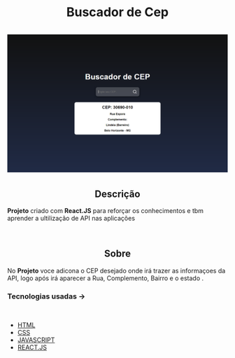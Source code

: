 
<h1 align='center'>Buscador de Cep</1>
<br/>
<br/>
<img src='print.png'>

<br/>

<h2 align='center'>Descrição</h2> 

**Projeto** criado com **React.JS** para reforçar os conhecimentos e tbm aprender a ultilização de API nas aplicações

<br/>

<h2 align='center'>Sobre</h2>

No **Projeto** voce adicona o CEP desejado onde irá trazer as informaçoes da API, logo após irá aparecer a Rua, Complemento, Bairro e o estado .
<br/>

### **Tecnologias usadas** ->
<br/>

- [HTML]()
- [CSS]()
- [JAVASCRIPT]()
- [REACT.JS]()

